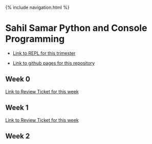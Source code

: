 {% include navigation.html %}


# Sahil Samar Python and Console Programming

- [Link to REPL for this trimester](https://replit.com/@AD1616/ADtri3python#README.md)

- [Link to github pages for this repository](https://ad1616.github.io/ADtri3python/)

## Week 0

[Link to Review Ticket for this week](https://github.com/AD1616/ADtri3python/issues/4)

## Week 1

[Link to Review Ticket for this week](https://github.com/AD1616/ADtri3python/issues/7)

## Week 2
